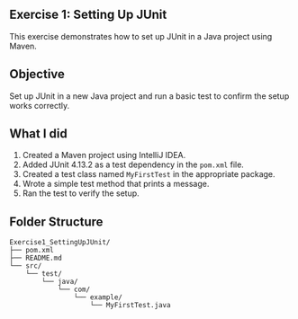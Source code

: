 ## Exercise 1: Setting Up JUnit

This exercise demonstrates how to set up JUnit in a Java project using Maven.

## Objective

Set up JUnit in a new Java project and run a basic test to confirm the setup works correctly.

## What I did

1. Created a Maven project using IntelliJ IDEA.
2. Added JUnit 4.13.2 as a test dependency in the `pom.xml` file.
3. Created a test class named `MyFirstTest` in the appropriate package.
4. Wrote a simple test method that prints a message.
5. Ran the test to verify the setup.

## Folder Structure

```
Exercise1_SettingUpJUnit/
├── pom.xml
├── README.md
└── src/
    └── test/
        └── java/
            └── com/
                └── example/
                    └── MyFirstTest.java
```
